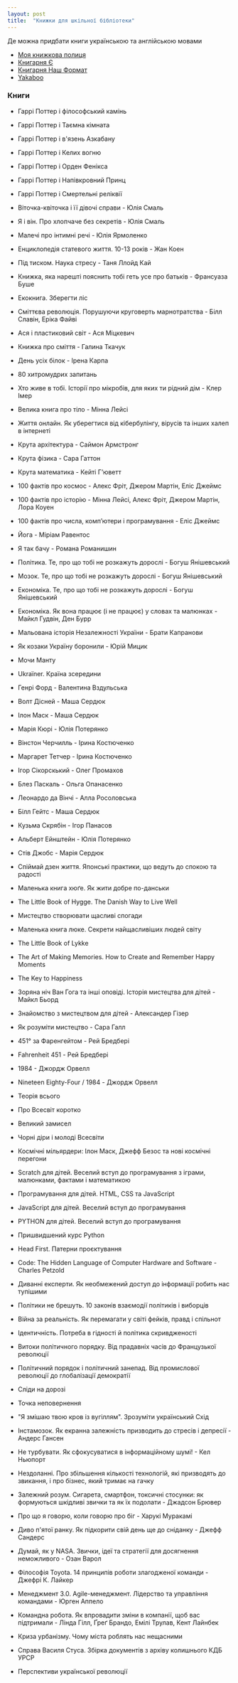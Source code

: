 ```yaml
---
layout: post
title:  "Книжки для шкільної бібліотеки"
---
```


Де можна придбати книги українською та англійською мовами

- [Моя книжкова полиця](https://mybookshelf.com.ua/)
- [Книгарня Є](https://book-ye.com.ua/)
- [Книгарня Наш Формат](https://nashformat.ua/)
- [Yakaboo](https://www.yakaboo.ua/)

### Книги

- Гаррі Поттер і філософський камінь
- Гаррі Поттер і Таємна кімната
- Гаррі Поттер і в'язень Азкабану
- Гаррі Поттер і Келих вогню
- Гаррі Поттер і Орден Фенікса
- Гаррі Поттер і Напівкровний Принц
- Гаррі Поттер і Смертельні реліквії

- Віточка-квіточка і її дівочі справи - Юлія Смаль
- Я і він. Про хлопчаче без секретів - Юлія Смаль
- Малечі про інтимні речі - Юлія Ярмоленко
- Енциклопедія статевого життя. 10-13 років - Жан Коен
- Під тиском. Наука стресу - Таня Ллойд Кай
- Книжка, яка нарешті пояснить тобі геть усе про батьків - Франсуаза Буше

- Екокнига. Зберегти ліс
- Сміттєва революція. Порушуючи круговерть марнотратства - Білл Славін, Еріка Файві
- Ася і пластиковий світ - Ася Міцкевич
- Книжка про сміття - Галина Ткачук

- День усіх білок - Ірена Карпа
- 80 хитромудрих запитань
- Хто живе в тобі. Історії про мікробів, для яких ти рідний дім - Клер Імер
- Велика книга про тіло - Мінна Лейсі
- Життя онлайн. Як уберегтися від кібербулінгу, вірусів та інших халеп в інтернеті
- Крута архітектура -  Саймон Армстронг
- Крута фізика - Сара Гаттон
- Крута математика - Кейті Г’юветт
- 100 фактів про космос - Алекс Фріт, Джером Мартін, Еліс Джеймс
- 100 фактів про історію - Мінна Лейсі, Алекс Фріт, Джером Мартін, Лора Коуен
- 100 фактів про числа, комп’ютери і програмування - Еліс Джеймс
- Йога - Міріам Равентос
- Я так бачу - Романа Романишин
- Політика. Те, про що тобі не розкажуть дорослі - Богуш Янішевський
- Мозок. Те, про що тобі не розкажуть дорослі - Богуш Янішевський
- Економіка. Те, про що тобі не розкажуть дорослі - Богуш Янішевський
- Економіка. Як вона працює (і не працює) у словах та малюнках - Майкл Гудвін, Ден Бурр
- Мальована історія Незалежності України - Брати Капранови
- Як козаки Україну боронили - Юрій Мицик
- Мочи Манту
- Ukraїner. Країна зсередини

- Генрі Форд - Валентина Вздульська
- Волт Дісней - Маша Сердюк
- Ілон Маск - Маша Сердюк
- Марія Кюрі - Юлія Потерянко
- Вінстон Черчилль - Ірина Костюченко
- Маргарет Тетчер - Ірина Костюченко
- Ігор Сікорскький - Олег Промахов
- Блез Паскаль - Ольга Опанасенко
- Леонардо да Вінчі - Алла Росоловська
- Білл Гейтс - Маша Сердюк
- Кузьма Скрябін - Ігор Панасов
- Альберт Ейнштейн - Юлія Потерянко
- Стів Джобс - Марія Сердюк

- Спіймай дзен життя. Японські практики, що ведуть до спокою та радості
- Маленька книга хюґе. Як жити добре по-данськи
- The Little Book of Hygge. The Danish Way to Live Well
- Мистецтво створювати щасливі спогади
- Маленька книга люке. Секрети найщасливіших людей світу
- The Little Book of Lykke
- The Art of Making Memories. How to Create and Remember Happy Moments
- The Key to Happiness

- Зоряна ніч Ван Гога та інші оповіді. Історія мистецтва для дітей - Майкл Бьорд
- Знайомство з мистецтвом для дітей - Александер Гізер
- Як розуміти мистецтво - Сара Галл

- 451° за Фаренгейтом - Рей Бредбері
- Fahrenheit 451 - Рей Бредбері
- 1984 - Джордж Орвелл
- Nineteen Eighty-Four / 1984 - Джордж Орвелл

- Теорія всього
- Про Всесвіт коротко
- Великий замисел
- Чорні діри і молоді Всесвіти
- Космічні мільярдери: Ілон Маск, Джефф Безос та нові космічні перегони

- Scratch для дітей. Веселий вступ до програмування з іграми, малюнками, фактами і математикою
- Програмування для дітей. HTML, CSS та JavaScript
- JavaScript для дітей. Веселий вступ до програмування
- PYTHON для дітей. Веселий вступ до програмування
- Пришвидшений курс Python
- Head First. Патерни проєктування
- Code: The Hidden Language of Computer Hardware and Software - Charles Petzold

- Диванні експерти. Як необмежений доступ до інформації робить нас тупішими
- Політики не брешуть. 10 законів взаємодії політиків і виборців
- Війна за реальність. Як перемагати у світі фейків, правд і спільнот
- Ідентичність. Потреба в гідності й політика скривдженості
- Витоки політичного порядку. Від прадавніх часів до Французької революції
- Політичний порядок і політичний занепад. Від промислової революції до глобалізації демократії

- Сліди на дорозі
- Точка неповернення
- "Я змішаю твою кров із вугіллям". Зрозуміти український Схід

- Інстамозок. Як екранна залежність призводить до стресів і депресії - Андерс Гансен
- Не турбувати. Як сфокусуватися в інформаційному шумі! - Кел Ньюпорт
- Нездоланні. Про збільшення кількості технологій, які призводять до звикання, і про бізнес, який тримає на гачку
- Залежний розум. Сигарета, смартфон, токсичні стосунки: як формуються шкідливі звички та як їх подолати - Джадсон Брювер

- Про що я говорю, коли говорю про біг - Харукі Муракамі

- Диво п'ятої ранку. Як підкорити свій день ще до сніданку - Джефф Сандерс
- Думай, як у NASA. Звички, ідеї та стратегії для досягнення неможливого - Озан Варол
- Філософія Toyota. 14 принципів роботи злагодженої команди - Джефрі К. Лайкер
- Менеджмент 3.0. Agile-менеджмент. Лідерство та управління командами - Юрген Аппело
- Командна робота. Як впровадити зміни в компанії, щоб вас підтримали - Лінда Гілл, Ґреґ Брандо, Емілі Трулав, Кент Лайнбек

- Криза урбанізму. Чому міста роблять нас нещасними

- Справа Василя Стуса. Збірка документів з архіву колишнього КДБ УРСР
- Перспективи української революції
